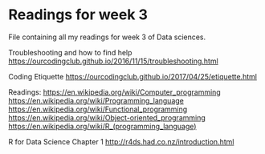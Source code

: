 # Readings for week 3 #

File containing all my readings for week 3 of Data sciences.

Troubleshooting and how to find help https://ourcodingclub.github.io/2016/11/15/troubleshooting.html

Coding Etiquette https://ourcodingclub.github.io/2017/04/25/etiquette.html

Readings: https://en.wikipedia.org/wiki/Computer_programming https://en.wikipedia.org/wiki/Programming_language https://en.wikipedia.org/wiki/Functional_programming https://en.wikipedia.org/wiki/Object-oriented_programming https://en.wikipedia.org/wiki/R_(programming_language)

R for Data Science Chapter 1 http://r4ds.had.co.nz/introduction.html
